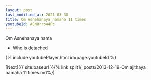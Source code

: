 ```yaml
---
layout: post
last_modified_at: 2021-03-30
title: Om Asnehanaya namaha 11 times
youtubeId: ACN8rro44Pc
---
```

 
 
Om Asnehanaya nama 
 
 -  Who is detached 
 
  
 
  
 
 
 
 
 
 


{% include youtubePlayer.html id=page.youtubeId %}
 
[Next]({{ site.baseurl }}{% link  split1/_posts/2013-12-19-Om ajithaya namaha 11 times.md%})
 
